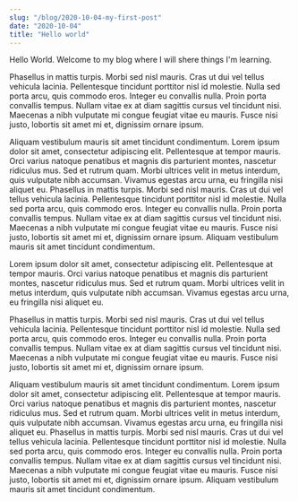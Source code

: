 ```yaml
---
slug: "/blog/2020-10-04-my-first-post"
date: "2020-10-04"
title: "Hello world"
---
```


Hello World. Welcome to my blog where I will shere things I'm learning.

Phasellus in mattis turpis. Morbi sed nisl mauris. Cras ut dui vel tellus vehicula lacinia. Pellentesque tincidunt porttitor nisl id molestie. Nulla sed porta arcu, quis commodo eros. Integer eu convallis nulla. Proin porta convallis tempus. Nullam vitae ex at diam sagittis cursus vel tincidunt nisi. Maecenas a nibh vulputate mi congue feugiat vitae eu mauris. Fusce nisi justo, lobortis sit amet mi et, dignissim ornare ipsum.

Aliquam vestibulum mauris sit amet tincidunt condimentum. Lorem ipsum dolor sit amet, consectetur adipiscing elit. Pellentesque at tempor mauris. Orci varius natoque penatibus et magnis dis parturient montes, nascetur ridiculus mus. Sed et rutrum quam. Morbi ultrices velit in metus interdum, quis vulputate nibh accumsan. Vivamus egestas arcu urna, eu fringilla nisi aliquet eu. Phasellus in mattis turpis. Morbi sed nisl mauris. Cras ut dui vel tellus vehicula lacinia. Pellentesque tincidunt porttitor nisl id molestie. Nulla sed porta arcu, quis commodo eros. Integer eu convallis nulla. Proin porta convallis tempus. Nullam vitae ex at diam sagittis cursus vel tincidunt nisi. Maecenas a nibh vulputate mi congue feugiat vitae eu mauris. Fusce nisi justo, lobortis sit amet mi et, dignissim ornare ipsum. Aliquam vestibulum mauris sit amet tincidunt condimentum.

Lorem ipsum dolor sit amet, consectetur adipiscing elit. Pellentesque at tempor mauris. Orci varius natoque penatibus et magnis dis parturient montes, nascetur ridiculus mus. Sed et rutrum quam. Morbi ultrices velit in metus interdum, quis vulputate nibh accumsan. Vivamus egestas arcu urna, eu fringilla nisi aliquet eu.

Phasellus in mattis turpis. Morbi sed nisl mauris. Cras ut dui vel tellus vehicula lacinia. Pellentesque tincidunt porttitor nisl id molestie. Nulla sed porta arcu, quis commodo eros. Integer eu convallis nulla. Proin porta convallis tempus. Nullam vitae ex at diam sagittis cursus vel tincidunt nisi. Maecenas a nibh vulputate mi congue feugiat vitae eu mauris. Fusce nisi justo, lobortis sit amet mi et, dignissim ornare ipsum.

Aliquam vestibulum mauris sit amet tincidunt condimentum. Lorem ipsum dolor sit amet, consectetur adipiscing elit. Pellentesque at tempor mauris. Orci varius natoque penatibus et magnis dis parturient montes, nascetur ridiculus mus. Sed et rutrum quam. Morbi ultrices velit in metus interdum, quis vulputate nibh accumsan. Vivamus egestas arcu urna, eu fringilla nisi aliquet eu. Phasellus in mattis turpis. Morbi sed nisl mauris. Cras ut dui vel tellus vehicula lacinia. Pellentesque tincidunt porttitor nisl id molestie. Nulla sed porta arcu, quis commodo eros. Integer eu convallis nulla. Proin porta convallis tempus. Nullam vitae ex at diam sagittis cursus vel tincidunt nisi. Maecenas a nibh vulputate mi congue feugiat vitae eu mauris. Fusce nisi justo, lobortis sit amet mi et, dignissim ornare ipsum. Aliquam vestibulum mauris sit amet tincidunt condimentum.
